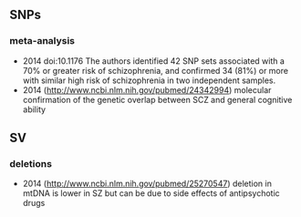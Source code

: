## SNPs

### meta-analysis

* 2014 doi:10.1176 The authors identified 42 SNP sets associated with a 70% or greater risk of schizophrenia, and confirmed 34 (81%) or more with similar high risk of schizophrenia in two independent samples.
* 2014 (http://www.ncbi.nlm.nih.gov/pubmed/24342994) molecular confirmation of the genetic overlap between SCZ and general cognitive ability

## SV


### deletions

* 2014 (http://www.ncbi.nlm.nih.gov/pubmed/25270547) deletion in mtDNA is lower in SZ but can be due to side effects of antipsychotic drugs 
